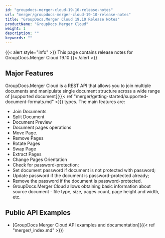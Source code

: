 ```yaml
---
id: "groupdocs-merger-cloud-19-10-release-notes"
url: "merger/groupdocs-merger-cloud-19-10-release-notes"
title: "GroupDocs.Merger Cloud 19.10 Release Notes"
productName: "GroupDocs.Merger Cloud"
weight: 1
description: ""
keywords: ""
---
```


{{< alert style="info" >}}
This page contains release notes for GroupDocs.Merger Cloud 19.10
{{< /alert >}}

## Major Features ##

GroupDocs.Merger Cloud is a REST API that allows you to join multiple documents and manipulate single document structure across a wide range of [supported document]({{< ref "merger/getting-started/supported-document-formats.md" >}}) types. The main features are:

* Join Documents
* Split Document
* Document Preview
* Document pages operations
* Move Page.
* Remove Pages
* Rotate Pages
* Swap Page
* Extract Pages
* Change Pages Orientation
* Check for password-protection;
* Set document password if document is not protected with password;
* Update password if the document is password-protected already;
* Remove the password if the document is password-protected.
* GroupDocs.Merger Cloud allows obtaining basic information about source document - file type, size, pages count, page height and width, etc.

## Public API Examples ##

* [GroupDocs Merger Cloud API examples and documentation]({{< ref "merger/_index.md" >}})
